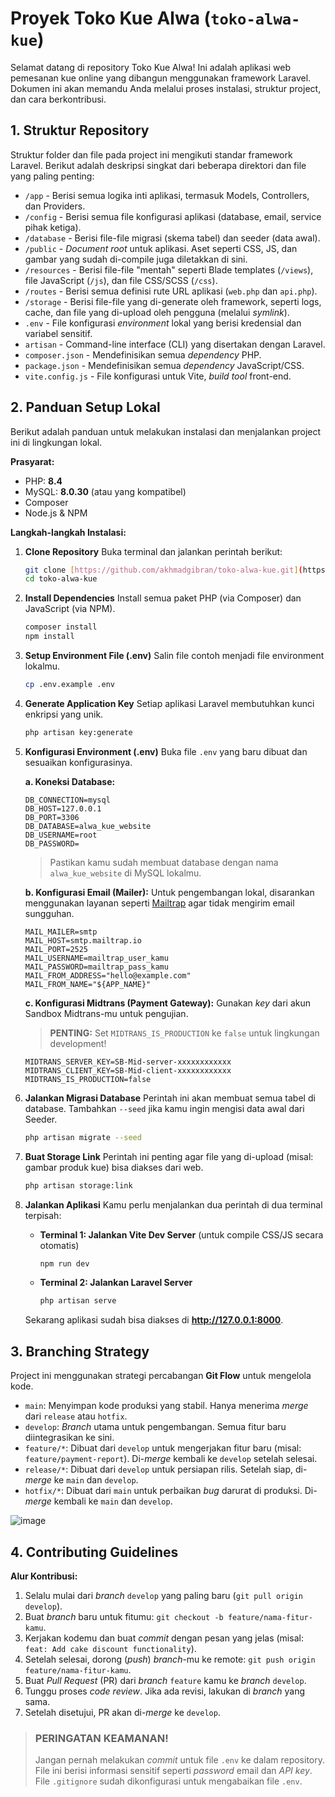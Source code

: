 # Proyek Toko Kue Alwa (`toko-alwa-kue`)

Selamat datang di repository Toko Kue Alwa! Ini adalah aplikasi web pemesanan kue online yang dibangun menggunakan framework Laravel. Dokumen ini akan memandu Anda melalui proses instalasi, struktur project, dan cara berkontribusi.

## 1. Struktur Repository
Struktur folder dan file pada project ini mengikuti standar framework Laravel. Berikut adalah deskripsi singkat dari beberapa direktori dan file yang paling penting:

* `/app` - Berisi semua logika inti aplikasi, termasuk Models, Controllers, dan Providers.
* `/config` - Berisi semua file konfigurasi aplikasi (database, email, service pihak ketiga).
* `/database` - Berisi file-file migrasi (skema tabel) dan seeder (data awal).
* `/public` - *Document root* untuk aplikasi. Aset seperti CSS, JS, dan gambar yang sudah di-compile juga diletakkan di sini.
* `/resources` - Berisi file-file "mentah" seperti Blade templates (`/views`), file JavaScript (`/js`), dan file CSS/SCSS (`/css`).
* `/routes` - Berisi semua definisi rute URL aplikasi (`web.php` dan `api.php`).
* `/storage` - Berisi file-file yang di-generate oleh framework, seperti logs, cache, dan file yang di-upload oleh pengguna (melalui *symlink*).
* `.env` - File konfigurasi *environment* lokal yang berisi kredensial dan variabel sensitif.
* `artisan` - Command-line interface (CLI) yang disertakan dengan Laravel.
* `composer.json` - Mendefinisikan semua *dependency* PHP.
* `package.json` - Mendefinisikan semua *dependency* JavaScript/CSS.
* `vite.config.js` - File konfigurasi untuk Vite, *build tool* front-end.

## 2. Panduan Setup Lokal

Berikut adalah panduan untuk melakukan instalasi dan menjalankan project ini di lingkungan lokal.

**Prasyarat:**
* PHP: **8.4**
* MySQL: **8.0.30** (atau yang kompatibel)
* Composer
* Node.js & NPM

**Langkah-langkah Instalasi:**

1.  **Clone Repository**
    Buka terminal dan jalankan perintah berikut:
    ```bash
    git clone [https://github.com/akhmadgibran/toko-alwa-kue.git](https://github.com/akhmadgibran/toko-alwa-kue.git)
    cd toko-alwa-kue
    ```

2.  **Install Dependencies**
    Install semua paket PHP (via Composer) dan JavaScript (via NPM).
    ```bash
    composer install
    npm install
    ```

3.  **Setup Environment File (.env)**
    Salin file contoh menjadi file environment lokalmu.
    ```bash
    cp .env.example .env
    ```

4.  **Generate Application Key**
    Setiap aplikasi Laravel membutuhkan kunci enkripsi yang unik.
    ```bash
    php artisan key:generate
    ```

5.  **Konfigurasi Environment (.env)**
    Buka file `.env` yang baru dibuat dan sesuaikan konfigurasinya.

    **a. Koneksi Database:**
    ```env
    DB_CONNECTION=mysql
    DB_HOST=127.0.0.1
    DB_PORT=3306
    DB_DATABASE=alwa_kue_website
    DB_USERNAME=root
    DB_PASSWORD=
    ```
    > Pastikan kamu sudah membuat database dengan nama `alwa_kue_website` di MySQL lokalmu.

    **b. Konfigurasi Email (Mailer):**
    Untuk pengembangan lokal, disarankan menggunakan layanan seperti [Mailtrap](https://mailtrap.io/) agar tidak mengirim email sungguhan.
    ```env
    MAIL_MAILER=smtp
    MAIL_HOST=smtp.mailtrap.io
    MAIL_PORT=2525
    MAIL_USERNAME=mailtrap_user_kamu
    MAIL_PASSWORD=mailtrap_pass_kamu
    MAIL_FROM_ADDRESS="hello@example.com"
    MAIL_FROM_NAME="${APP_NAME}"
    ```

    **c. Konfigurasi Midtrans (Payment Gateway):**
    Gunakan *key* dari akun Sandbox Midtrans-mu untuk pengujian.
    > **PENTING:** Set `MIDTRANS_IS_PRODUCTION` ke `false` untuk lingkungan development!
    ```env
    MIDTRANS_SERVER_KEY=SB-Mid-server-xxxxxxxxxxxx
    MIDTRANS_CLIENT_KEY=SB-Mid-client-xxxxxxxxxxxx
    MIDTRANS_IS_PRODUCTION=false
    ```

6.  **Jalankan Migrasi Database**
    Perintah ini akan membuat semua tabel di database. Tambahkan `--seed` jika kamu ingin mengisi data awal dari Seeder.
    ```bash
    php artisan migrate --seed
    ```

7.  **Buat Storage Link**
    Perintah ini penting agar file yang di-upload (misal: gambar produk kue) bisa diakses dari web.
    ```bash
    php artisan storage:link
    ```

8.  **Jalankan Aplikasi**
    Kamu perlu menjalankan dua perintah di dua terminal terpisah:
    * **Terminal 1: Jalankan Vite Dev Server** (untuk compile CSS/JS secara otomatis)
        ```bash
        npm run dev
        ```
    * **Terminal 2: Jalankan Laravel Server**
        ```bash
        php artisan serve
        ```

    Sekarang aplikasi sudah bisa diakses di **http://127.0.0.1:8000**.

## 3. Branching Strategy
Project ini menggunakan strategi percabangan **Git Flow** untuk mengelola kode.

* `main`: Menyimpan kode produksi yang stabil. Hanya menerima *merge* dari `release` atau `hotfix`.
* `develop`: *Branch* utama untuk pengembangan. Semua fitur baru diintegrasikan ke sini.
* `feature/*`: Dibuat dari `develop` untuk mengerjakan fitur baru (misal: `feature/payment-report`). Di-*merge* kembali ke `develop` setelah selesai.
* `release/*`: Dibuat dari `develop` untuk persiapan rilis. Setelah siap, di-*merge* ke `main` dan `develop`.
* `hotfix/*`: Dibuat dari `main` untuk perbaikan *bug* darurat di produksi. Di-*merge* kembali ke `main` dan `develop`.

![image](https://github.com/user-attachments/assets/5b7c573e-f2f2-47f3-90fe-16c0d136eb26)


## 4. Contributing Guidelines

**Alur Kontribusi:**
1.  Selalu mulai dari *branch* `develop` yang paling baru (`git pull origin develop`).
2.  Buat *branch* baru untuk fitumu: `git checkout -b feature/nama-fitur-kamu`.
3.  Kerjakan kodemu dan buat *commit* dengan pesan yang jelas (misal: `feat: Add cake discount functionality`).
4.  Setelah selesai, dorong (*push*) *branch*-mu ke remote: `git push origin feature/nama-fitur-kamu`.
5.  Buat *Pull Request* (PR) dari *branch* `feature` kamu ke *branch* `develop`.
6.  Tunggu proses *code review*. Jika ada revisi, lakukan di *branch* yang sama.
7.  Setelah disetujui, PR akan di-*merge* ke `develop`.

> ### PERINGATAN KEAMANAN!
> Jangan pernah melakukan *commit* untuk file `.env` ke dalam repository. File ini berisi informasi sensitif seperti *password* email dan *API key*. File `.gitignore` sudah dikonfigurasi untuk mengabaikan file `.env`.

